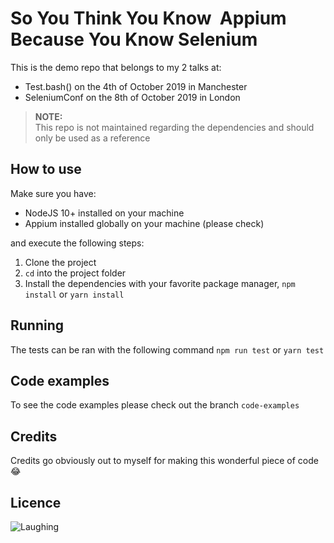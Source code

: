 # So You Think You Know  Appium Because You Know Selenium

This is the demo repo that belongs to my 2 talks at:

- Test.bash() on the 4th of October 2019 in Manchester
- SeleniumConf on the 8th of October 2019 in London

> **NOTE:**<br>
>This repo is not maintained regarding the dependencies and should only be used as a reference

## How to use
Make sure you have:

- NodeJS 10+ installed on your machine
- Appium installed globally on your machine (please check)
 
and execute the following steps:

1. Clone the project
1. `cd` into the project folder
1. Install the dependencies with your favorite package manager, `npm install` or `yarn install`

## Running
The tests can be ran with the following command `npm run test` or `yarn test`

## Code examples
To see the code examples please check out the branch `code-examples`

## Credits
Credits go obviously out to myself for making this wonderful piece of code 😂

## Licence
![Laughing](https://i.giphy.com/media/ZqlvCTNHpqrio/giphy.gif)
